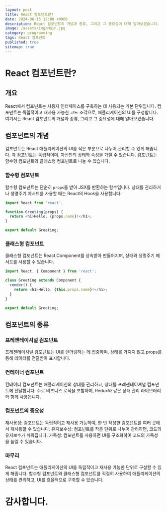 ```yaml
---
layout: post
title: React 컴포넌트란?
date: 2024-06-15 12:00 +0900
description: React 컴포넌트의 개념과 종류, 그리고 그 중요성에 대해 알아보겠습니다.
image: /assets/img/Main.jpg
category: programming
tags: React 컴포넌트
published: true
sitemap: true
---
```



# React 컴포넌트란?

## 개요

React에서 컴포넌트는 사용자 인터페이스를 구축하는 데 사용되는 기본 단위입니다. 컴포넌트는 독립적이고 재사용 가능한 코드 조각으로, 애플리케이션의 UI를 구성합니다. 여기서는 React 컴포넌트의 개념과 종류, 그리고 그 중요성에 대해 알아보겠습니다.

## 컴포넌트의 개념

컴포넌트는 React 애플리케이션의 UI를 작은 부분으로 나누어 관리할 수 있게 해줍니다. 각 컴포넌트는 독립적이며, 자신만의 상태와 속성을 가질 수 있습니다. 컴포넌트는 함수형 컴포넌트와 클래스형 컴포넌트로 나눌 수 있습니다.

### 함수형 컴포넌트

함수형 컴포넌트는 단순히 `props`를 받아 JSX를 반환하는 함수입니다. 상태를 관리하거나 생명주기 메서드를 사용할 때는 React의 Hook을 사용합니다.

```javascript
import React from 'react';

function Greeting(props) {
  return <h1>Hello, {props.name}!</h1>;
}

export default Greeting;
```

### 클래스형 컴포넌트
클래스형 컴포넌트는 React.Component를 상속받아 만들어지며, 상태와 생명주기 메서드를 사용할 수 있습니다.

```javascript
import React, { Component } from 'react';

class Greeting extends Component {
  render() {
    return <h1>Hello, {this.props.name}!</h1>;
  }
}

export default Greeting;
```
## 컴포넌트의 종류
### 프레젠테이셔널 컴포넌트
프레젠테이셔널 컴포넌트는 UI를 렌더링하는 데 집중하며, 상태를 가지지 않고 props를 통해 데이터를 전달받아 표시합니다.

### 컨테이너 컴포넌트
컨테이너 컴포넌트는 애플리케이션의 상태를 관리하고, 상태를 프레젠테이셔널 컴포넌트에 전달합니다. 주로 비즈니스 로직을 포함하며, Redux와 같은 상태 관리 라이브러리와 함께 사용됩니다.

### 컴포넌트의 중요성
재사용성: 컴포넌트는 독립적이고 재사용 가능하여, 한 번 작성한 컴포넌트를 여러 곳에서 재사용할 수 있습니다.
유지보수성: 컴포넌트를 작은 단위로 나누어 관리하면, 코드의 유지보수가 쉬워집니다.
가독성: 컴포넌트를 사용하면 UI를 구조화하여 코드의 가독성을 높일 수 있습니다.



### 마무리
React 컴포넌트는 애플리케이션의 UI를 독립적이고 재사용 가능한 단위로 구성할 수 있게 해줍니다. 함수형 컴포넌트와 클래스형 컴포넌트를 적절히 사용하여 애플리케이션의 상태를 관리하고, UI를 효율적으로 구축할 수 있습니다.

# 감사합니다.

